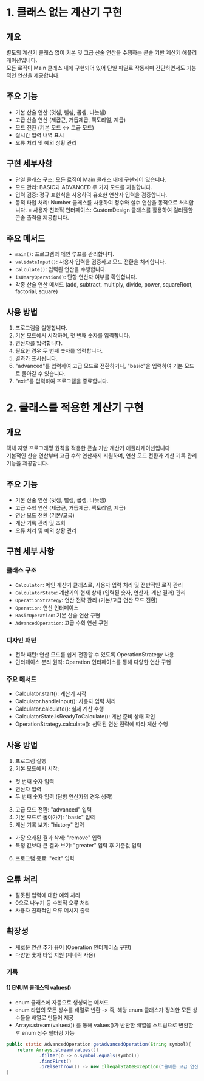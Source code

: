 # 1. 클래스 없는 계산기 구현
## 개요
별도의 계산기 클래스 없이 기본 및 고급 산술 연산을 수행하는 콘솔 기반 계산기 애플리케이션입니다.<br>
모든 로직이 Main 클래스 내에 구현되어 있어 단일 파일로 작동하며 간단하면서도 기능적인 연산을 제공합니다.<br>

## 주요 기능
- 기본 산술 연산 (덧셈, 뺄셈, 곱셈, 나눗셈)
- 고급 산술 연산 (제곱근, 거듭제곱, 팩토리얼, 제곱)
- 모드 전환 (기본 모드 ↔ 고급 모드)
- 실시간 입력 내역 표시
- 오류 처리 및 예외 상황 관리

## 구현 세부사항
- 단일 클래스 구조: 모든 로직이 Main 클래스 내에 구현되어 있습니다.
- 모드 관리: BASIC과 ADVANCED 두 가지 모드를 지원합니다.
- 입력 검증: 정규 표현식을 사용하여 유효한 연산자 입력을 검증합니다.
- 동적 타입 처리: Number 클래스를 사용하여 정수와 실수 연산을 동적으로 처리합니다.
= 사용자 친화적 인터페이스: CustomDesign 클래스를 활용하여 컬러풀한 콘솔 출력을 제공합니다.

## 주요 메서드
- `main()`: 프로그램의 메인 루프를 관리합니다.
- `validateInput()`: 사용자 입력을 검증하고 모드 전환을 처리합니다.
- `calculate()`: 입력된 연산을 수행합니다.
- `isUnaryOperation()`: 단항 연산자 여부를 확인합니다.
- 각종 산술 연산 메서드 (add, subtract, multiply, divide, power, squareRoot, factorial, square)

## 사용 방법
1. 프로그램을 실행합니다.
2. 기본 모드에서 시작하며, 첫 번째 숫자를 입력합니다.
3. 연산자를 입력합니다.
4. 필요한 경우 두 번째 숫자를 입력합니다.
5. 결과가 표시됩니다.
6. "advanced"를 입력하여 고급 모드로 전환하거나, "basic"을 입력하여 기본 모드로 돌아갈 수 있습니다.
7. "exit"를 입력하여 프로그램을 종료합니다.


# 2. 클래스를 적용한 계산기 구현
## 개요
객체 지향 프로그래밍 원칙을 적용한 콘솔 기반 계산기 애플리케이션입니다<br>
기본적인 산술 연산부터 고급 수학 연산까지 지원하며, 연산 모드 전환과 계산 기록 관리 기능을 제공합니다.

## 주요 기능
- 기본 산술 연산 (덧셈, 뺄셈, 곱셈, 나눗셈)
- 고급 수학 연산 (제곱근, 거듭제곱, 팩토리얼, 제곱)
- 연산 모드 전환 (기본/고급)
- 계산 기록 관리 및 조회
- 오류 처리 및 예외 상황 관리

## 구현 세부 사항
### 클래스 구조
- `Calculator`: 메인 계산기 클래스로, 사용자 입력 처리 및 전반적인 로직 관리
- `CalculatorState`: 계산기의 현재 상태 (입력된 숫자, 연산자, 계산 결과) 관리
- `OperationStrategy`: 연산 전략 관리 (기본/고급 연산 모드 전환)
- `Operation`: 연산 인터페이스
- `BasicOperation`: 기본 산술 연산 구현
- `AdvancedOperation`: 고급 수학 연산 구현

### 디자인 패턴
- 전략 패턴: 연산 모드를 쉽게 전환할 수 있도록 OperationStrategy 사용
- 인터페이스 분리 원칙: Operation 인터페이스를 통해 다양한 연산 구현

### 주요 메서드
- Calculator.start(): 계산기 시작
- Calculator.handleInput(): 사용자 입력 처리
- Calculator.calculate(): 실제 계산 수행
- CalculatorState.isReadyToCalculate(): 계산 준비 상태 확인
- OperationStrategy.calculate(): 선택된 연산 전략에 따라 계산 수행

## 사용 방법
1. 프로그램 실행
2. 기본 모드에서 시작:
  - 첫 번째 숫자 입력
  - 연산자 입력
  - 두 번째 숫자 입력 (단항 연산자의 경우 생략)
3. 고급 모드 전환: "advanced" 입력
4. 기본 모드로 돌아가기: "basic" 입력
5. 계산 기록 보기: "history" 입력
  - 가장 오래된 결과 삭제: "remove" 입력
  - 특정 값보다 큰 결과 보기: "greater" 입력 후 기준값 입력
6. 프로그램 종료: "exit" 입력

## 오류 처리
- 잘못된 입력에 대한 예외 처리
- 0으로 나누기 등 수학적 오류 처리
- 사용자 친화적인 오류 메시지 출력

## 확장성
- 새로운 연산 추가 용이 (Operation 인터페이스 구현)
- 다양한 숫자 타입 지원 (제네릭 사용)




### 기록
#### 1) ENUM 클래스의 values()
- enum 클래스에 자동으로 생성되는 메서드
- enum 타입의 모든 상수를 배열로 반환 -> 즉, 해당 enum 클래스가 정의한 모든 상수들을 배열로 만들어 제공
- Arrays.stream(values()) 를 통해 values()가 반환한 배열을 스트림으로 변환한 후 enum 상수 필터링 가능
```java
public static AdvancedOperation getAdvancedOperation(String symbol){
    return Arrays.stream(values())
            .filter(o -> o.symbol.equals(symbol))
            .findFirst()
            .orElseThrow(() -> new IllegalStateException("올바른 고급 연산자를 입력해주세요 (고급 연산자 : √, ^, !, **) : " + symbol));
}
```
